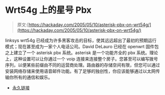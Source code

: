 # Wrt54g 上的星号 Pbx

> 原文:[https://hackaday.com/2005/05/10/asterisk-pbx-on-wrt54g/](https://hackaday.com/2005/05/10/asterisk-pbx-on-wrt54g/)

linksys wrt54g 已经成为许多黑客攻击的目标，使其远远超出了最初的预期运行模式；现在甚至成为一家个人电话公司。David DeLauro 已经在 openwrt 固件包之上建立了一个 asterisk pbx 系统。asterisk 是一个功能齐全的 pbx 系统。理论上，这种设置可以让你通过一个 voip 连接来连接整个房子。您甚至可以编写拨号序列，以便某些前缀由不同的运营商处理。路由器的存储空间有限，但您可以通过安装网络存储来使用语音邮件功能。有了足够的独创性，你应该能够通过以太网传输你所有的通信和娱乐。

*   [永久链接](http://lestblood.imagodirt.net/archives/106-Asterisk-on-OpenWRT-part-2.html)